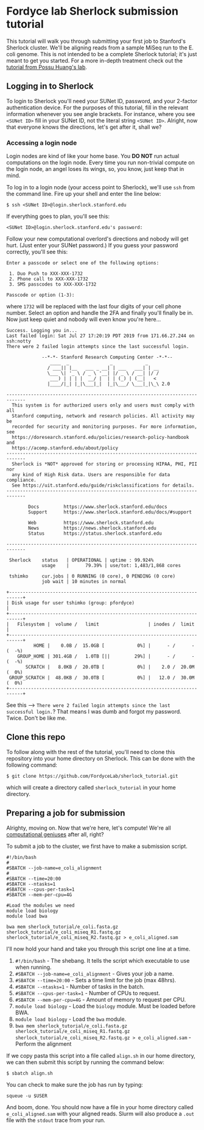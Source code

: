 # Fordyce lab Sherlock submission tutorial

This tutorial will walk you through submitting your first job to Stanford's Sherlock cluster. We'll be aligning reads from a sample MiSeq run to the E. coli genome. This is not intended to be a complete Sherlock tutorial; it's just meant to get you started. For a more in-depth treatment check out the [tutorial from Possu Huang's lab](https://github.com/ProteinDesignLab/protein-design-tutorials/blob/master/intro_to_sherlock.md). 

## Logging in to Sherlock

To login to Sherlock you'll need your SUNet ID, password, and your 2-factor authentication device. For the purposes of this tutorial, fill in the relevant information whenever you see angle brackets. For instance, where you see `<SUNet ID>` fill in your SUNet ID, not the literal string `<SUNet ID>`. Alright, now that everyone knows the directions, let's get after it, shall we?

### Accessing a login node

Login nodes are kind of like your home base. You **DO NOT** run actual computations on the login node. Every time you run non-trivial compute on the login node, an angel loses its wings, so, you know, just keep that in mind. 

To log in to a login node (your access point to Sherlock), we'll use `ssh` from the command line. Fire up your shell and enter the line below:

```
$ ssh <SUNet ID>@login.sherlock.stanford.edu
```

If everything goes to plan, you'll see this:

```
<SUNet ID>@login.sherlock.stanford.edu's password:
```

Follow your new computational overlord's directions and nobody will get hurt. (Just enter your SUNet password.) If you guess your password correctly, you'll see this:

```
Enter a passcode or select one of the following options:

 1. Duo Push to XXX-XXX-1732
 2. Phone call to XXX-XXX-1732
 3. SMS passcodes to XXX-XXX-1732

Passcode or option (1-3):
```

where `1732` will be replaced with the last four digits of your cell phone number. Select an option and handle the 2FA and finally you'll finally be in. Now just keep quiet and nobody will even know you're here...

```
Success. Logging you in...
Last failed login: Sat Jul 27 17:20:19 PDT 2019 from 171.66.27.244 on ssh:notty
There were 2 failed login attempts since the last successful login.

             --*-*- Stanford Research Computing Center -*-*--
                ____  _               _            _
               / ___|| |__   ___ _ __| | ___   ___| | __
               \___ \| '_ \ / _ \ '__| |/ _ \ / __| |/ /
                ___) | | | |  __/ |  | | (_) | (__|   <
               |____/|_| |_|\___|_|  |_|\___/ \___|_|\_\ 2.0

-----------------------------------------------------------------------------
  This system is for authorized users only and users must comply with all
  Stanford computing, network and research policies. All activity may be
  recorded for security and monitoring purposes. For more information, see
  https://doresearch.stanford.edu/policies/research-policy-handbook and
  https://acomp.stanford.edu/about/policy
-----------------------------------------------------------------------------
  Sherlock is *NOT* approved for storing or processing HIPAA, PHI, PII nor
  any kind of High Risk data. Users are responsible for data compliance.
  See https://uit.stanford.edu/guide/riskclassifications for details.
-----------------------------------------------------------------------------

        Docs         https://www.sherlock.stanford.edu/docs
        Support      https://www.sherlock.stanford.edu/docs/#support

        Web          https://www.sherlock.stanford.edu
        News         https://news.sherlock.stanford.edu
        Status       https://status.sherlock.stanford.edu

-----------------------------------------------------------------------------

 Sherlock    status   | OPERATIONAL | uptime : 99.924%
             usage    |      79.39% | use/tot: 1,483/1,868 cores

 tshimko     cur.jobs | 0 RUNNING (0 core), 0 PENDING (0 core)
             job wait | 10 minutes in normal

+---------------------------------------------------------------------------+
| Disk usage for user tshimko (group: pfordyce)                             |
+---------------------------------------------------------------------------+
|   Filesystem |  volume /   limit                  | inodes /  limit       |
+---------------------------------------------------------------------------+
          HOME |    0.0B /  15.0GB [            0%] |      - /      - (  -%)
    GROUP_HOME | 301.4GB /   1.0TB [||         29%] |      - /      - (  -%)
       SCRATCH |   8.0KB /  20.0TB [            0%] |    2.0 /  20.0M (  0%)
 GROUP_SCRATCH |  48.0KB /  30.0TB [            0%] |   12.0 /  30.0M (  0%)
+---------------------------------------------------------------------------+
```

See this --> `There were 2 failed login attempts since the last successful login.`? That means I was dumb and forgot my password. Twice. Don't be like me.

## Clone this repo

To follow along with the rest of the tutorial, you'll need to clone this repository into your home directory on Sherlock. This can be done with the following command:

```
$ git clone https://github.com/FordyceLab/sherlock_tutorial.git 
```

which will create a directory called `sherlock_tutorial` in your home directory.

## Preparing a job for submission

Alrighty, moving on. Now that we're here, let's compute! We're all [computational geniuses](https://media.giphy.com/media/3o6ZsWTFIZwuEbv2nK/giphy.gif) after all, right?

To submit a job to the cluster, we first have to make a submission script.

```
#!/bin/bash
#
#SBATCH --job-name=e_coli_alignment
#
#SBATCH --time=20:00
#SBATCH --ntasks=1
#SBATCH --cpus-per-task=1
#SBATCH --mem-per-cpu=4G

#Load the modules we need
module load biology
module load bwa

bwa mem sherlock_tutorial/e_coli.fasta.gz sherlock_tutorial/e_coli_miseq_R1.fastq.gz sherlock_tutorial/e_coli_miseq_R2.fastq.gz > e_coli_aligned.sam
```

I'll now hold your hand and take you through this script one line at a time.

1. `#!/bin/bash` - The shebang. It tells the script which executable to use when running.
2. `#SBATCH --job-name=e_coli_alignment` - Gives your job a name.
3. `#SBATCH --time=20:00` - Sets a time limit for the job (max 48hrs).
4. `#SBATCH --ntasks=1` - Number of tasks in the batch.
5. `#SBATCH --cpus-per-task=1` - Number of CPUs to request.
6. `#SBATCH --mem-per-cpu=4G` - Amount of memory to request per CPU.
7. `module load biology` - Load the `biology` module. Must be loaded before BWA.
8. `module load biology` - Load the `bwa` module.
9. `bwa mem sherlock_tutorial/e_coli.fasta.gz sherlock_tutorial/e_coli_miseq_R1.fastq.gz sherlock_tutorial/e_coli_miseq_R2.fastq.gz > e_coli_aligned.sam` - Perform the alignment

If we copy pasta this script into a file called `align.sh` in our home directory, we can then submit this script by running the command below:

```
$ sbatch align.sh
````

You can check to make sure the job has run by typing:

```
squeue -u $USER
```

And boom, done. You should now have a file in your home directory called `e_coli_aligned.sam` with your aligned reads. Slurm will also produce a `.out` file with the `stdout` trace from your run.
